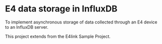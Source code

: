 # E4 data storage in InfluxDB

To implement asynchronous storage of data collected through an E4 device to an InfluxDB server.

This project extends from the E4link Sample Project.

